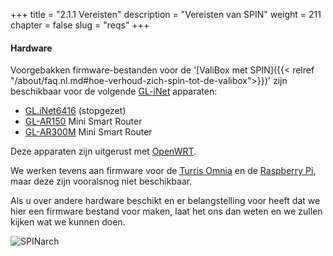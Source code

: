 +++
title = "2.1.1 Vereisten"
description = "Vereisten van SPIN"
weight = 211
chapter = false
slug = "reqs"
+++

#### Hardware
Voorgebakken firmware-bestanden voor de '[ValiBox met SPIN]({{< relref "/about/faq.nl.md#hoe-verhoud-zich-spin-tot-de-valibox">}})' zijn beschikbaar voor de volgende [GL-iNet](https://www.gl-inet.com/) apparaten:

* [GL.iNet6416](https://www.gl-inet.com/gl-inet6416/) (stopgezet)
* [GL-AR150](https://www.gl-inet.com/ar150/) Mini Smart Router
* [GL-AR300M](https://www.gl-inet.com/ar300m/) Mini Smart Router

Deze apparaten zijn uitgerust met [OpenWRT](https://openwrt.org/).

We werken tevens aan firmware voor de [Turris Omnia](https://omnia.turris.cz/en/) en de [Raspberry Pi](https://www.raspberrypi.org/), maar deze zijn vooralsnog niet beschikbaar.

Als u over andere hardware beschikt en er belangstelling voor heeft dat we hier een firmware bestand voor maken, laat het ons dan weten en we zullen kijken wat we kunnen doen.

![SPINarch](/images/glinet.png?width=40pc&classes=shadow "GL-iNet logo")


